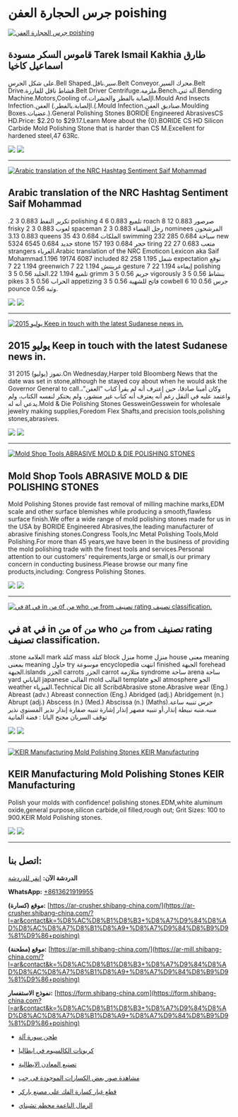 # جرس الحجارة العفن poishing

<a href="https://swt.shibang-china.com/?l=ar&img&k=%D8%AC%D8%B1%D8%B3+%D8%A7%D9%84%D8%AD%D8%AC%D8%A7%D8%B1%D8%A9+%D8%A7%D9%84%D8%B9%D9%81%D9%86+poishing" target="_blank">![جرس الحجارة العفن poishing](http://static.shibang-china.com/all-800x300/557.jpg)</a>

## قاموس السكر مسودة Tarek Ismail Kakhia طارق اسماعيل كاخيا
على شكل الجرس.Bell Shaped.سير.ناقل.Belt Conveyor.محرك السير.Belt Drive.قشاط ناقل للفارزة.Belt Driver Centrifuge.ملزمة.Bench.آلة ثني.Bending Machine.Motors,Cooling of.اإلصابة بالفطر والحشرات.Mould And Insects Infection.اإلصابة.بالفطر.) العفن.(.Mould Infection.صناديق العفن.Moulding Boxes.عضيات.).General Polishing Stones BORIDE Engineered AbrasivesCS HD.Price: $2.20 to $29.17.Learn More about the {0}.BORIDE CS HD Silicon Carbide Mold Polishing Stone that is harder than CS M.Excellent for hardened steel,47 63Rc.


<a href="https://whatsapp.shibangsoft.com/WhatsApp.php" target="_blank" title="WhatsApp">![](http://static.shibang-china.com/icon/whatsapp.png)</a> <a href="https://swt.shibang-china.com/?l=ar&icon&k=%D8%AC%D8%B1%D8%B3+%D8%A7%D9%84%D8%AD%D8%AC%D8%A7%D8%B1%D8%A9+%D8%A7%D9%84%D8%B9%D9%81%D9%86+poishing" target="_blank">![](http://static.shibang-china.com/icon/chat-ar.png)</a>

---

<a href="https://swt.shibang-china.com/?l=ar&img&k=%D8%AC%D8%B1%D8%B3+%D8%A7%D9%84%D8%AD%D8%AC%D8%A7%D8%B1%D8%A9+%D8%A7%D9%84%D8%B9%D9%81%D9%86+poishing" target="_blank">![Arabic translation of the NRC Hashtag Sentiment Saif Mohammad](http://static.shibang-china.com/all-800x300/649.jpg)</a>

## Arabic translation of the NRC Hashtag Sentiment Saif Mohammad
.تكرير النفط 0.883 3 2 polishing تلميع 0.883 6 4 roach صرصور 0.883 12 8 frisky لعوب 0.883 3 2 spaceman رجل الفضاء 0.883 3 2 nominees المرشحون 0.883 3.13 queens الملكات 0.684 43 35 swimming سباحة 0.684 285 232 new جديد 0.684 6545 5324 stone حجر 0.684 193 157 tiring متعب 0.683 27 22 strangers الغرباء.Arabic translation of the NRC Emoticon Lexicon aka Saif Mohammad.1.196 19174 6087 included شمل 1.195 258 82 expectation توقع 1.194 22 7 greenwich غرينتش 1.194 22 7 gesture إيماءة 1.194 22 7 polishing تلميع 1.194 22.الجليد 0.56 5 3 grimm جريم 0.56 5 3 vigorously بنشاط 0.56 5 3 pikes الحراب 0.56 5 3 appetizing فاتح للشهية 0.56 5 3 cowbell جرس 0.56 10 6 pounce وثبة 0.56.


<a href="https://whatsapp.shibangsoft.com/WhatsApp.php" target="_blank" title="WhatsApp">![](http://static.shibang-china.com/icon/whatsapp.png)</a> <a href="https://swt.shibang-china.com/?l=ar&icon&k=%D8%AC%D8%B1%D8%B3+%D8%A7%D9%84%D8%AD%D8%AC%D8%A7%D8%B1%D8%A9+%D8%A7%D9%84%D8%B9%D9%81%D9%86+poishing" target="_blank">![](http://static.shibang-china.com/icon/chat-ar.png)</a>

---

<a href="https://swt.shibang-china.com/?l=ar&img&k=%D8%AC%D8%B1%D8%B3+%D8%A7%D9%84%D8%AD%D8%AC%D8%A7%D8%B1%D8%A9+%D8%A7%D9%84%D8%B9%D9%81%D9%86+poishing" target="_blank">![يوليو 2015 Keep in touch with the latest Sudanese news in.](http://static.shibang-china.com/all-800x300/950.jpg)</a>

## يوليو 2015 Keep in touch with the latest Sudanese news in.
31 تموز (يوليو) 2015.On Wednesday,Harper told Bloomberg News that the date was set in stone,although he stayed coy about when he would ask the Governor General to call.وكان أمينا صادقا، حين إعترف أنه لم يقرأ كتاب “العفن”، واعتمد عليه في النقل رغم أنه يعترف أنه كتاب غير منشور، ولم يحتكر لنفسه الكتاب، ولم يدعي أنه له.Mold &amp; Die Polishing Stones GessweinGesswein for wholesale jewelry making supplies,Foredom Flex Shafts,and precision tools,polishing stones,abrasives.


<a href="https://whatsapp.shibangsoft.com/WhatsApp.php" target="_blank" title="WhatsApp">![](http://static.shibang-china.com/icon/whatsapp.png)</a> <a href="https://swt.shibang-china.com/?l=ar&icon&k=%D8%AC%D8%B1%D8%B3+%D8%A7%D9%84%D8%AD%D8%AC%D8%A7%D8%B1%D8%A9+%D8%A7%D9%84%D8%B9%D9%81%D9%86+poishing" target="_blank">![](http://static.shibang-china.com/icon/chat-ar.png)</a>

---

<a href="https://swt.shibang-china.com/?l=ar&img&k=%D8%AC%D8%B1%D8%B3+%D8%A7%D9%84%D8%AD%D8%AC%D8%A7%D8%B1%D8%A9+%D8%A7%D9%84%D8%B9%D9%81%D9%86+poishing" target="_blank">![Mold Shop Tools ABRASIVE MOLD &amp; DIE POLISHING STONES](http://static.shibang-china.com/all-800x300/1255.jpg)</a>

## Mold Shop Tools ABRASIVE MOLD &amp; DIE POLISHING STONES
Mold Polishing Stones provide fast removal of milling machine marks,EDM scale and other surface blemishes while producing a smooth,flawless surface finish.We offer a wide range of mold polishing stones made for us in the USA by BORIDE Engineered Abrasives,the leading manufacturer of abrasive finishing stones.Congress Tools,Inc Metal Polishing Tools,Mold Polishing.For more than 45 years,we have been in the business of providing the mold polishing trade with the finest tools and services.Personal attention to our customers&#39; requirements,large or small,is our primary concern in conducting business.Please browse our many fine products,including: Congress Polishing Stones.


<a href="https://whatsapp.shibangsoft.com/WhatsApp.php" target="_blank" title="WhatsApp">![](http://static.shibang-china.com/icon/whatsapp.png)</a> <a href="https://swt.shibang-china.com/?l=ar&icon&k=%D8%AC%D8%B1%D8%B3+%D8%A7%D9%84%D8%AD%D8%AC%D8%A7%D8%B1%D8%A9+%D8%A7%D9%84%D8%B9%D9%81%D9%86+poishing" target="_blank">![](http://static.shibang-china.com/icon/chat-ar.png)</a>

---

<a href="https://swt.shibang-china.com/?l=ar&img&k=%D8%AC%D8%B1%D8%B3+%D8%A7%D9%84%D8%AD%D8%AC%D8%A7%D8%B1%D8%A9+%D8%A7%D9%84%D8%B9%D9%81%D9%86+poishing" target="_blank">![في at في in من of من who من from تصنيف rating تصنيف classification.](http://static.shibang-china.com/all-800x300/259.jpg)</a>

## في at في in من of من who من from تصنيف rating تصنيف classification.
.stone العلامة mark كتلة mass كتلة block منزل home منزل house معنى meaning بمعنى meaning حاول try موسوعة encyclopedia انتهت finished الجبهة forehead الجبهة.islands الجزر carrots الجزر carrot متلازمة syndrome ساحة arena ساحة yard الياباني japanese القالب mold القالب template الجو atmosphere الجو weather الفيزياء.Technical Dic all ScribdAbrasive stone.Abrasive wear (Eng.) Abreast (adv.) Abreast connection (Eng.) Abridged (adj.) Abridgement (n.) Abrupt (adj.) Abscess (n.) (Med.) Abscissa (n.) (Maths).جرس تنبيه ساعة منبه.منبه نبيطة إنذار.أو تنبيه مصهر إنذار إشارة تنبيه صفارة إنذار نذير المستوى نذير توقف السريان مجنح الباتا : فضة ألمانية


<a href="https://whatsapp.shibangsoft.com/WhatsApp.php" target="_blank" title="WhatsApp">![](http://static.shibang-china.com/icon/whatsapp.png)</a> <a href="https://swt.shibang-china.com/?l=ar&icon&k=%D8%AC%D8%B1%D8%B3+%D8%A7%D9%84%D8%AD%D8%AC%D8%A7%D8%B1%D8%A9+%D8%A7%D9%84%D8%B9%D9%81%D9%86+poishing" target="_blank">![](http://static.shibang-china.com/icon/chat-ar.png)</a>

---

<a href="https://swt.shibang-china.com/?l=ar&img&k=%D8%AC%D8%B1%D8%B3+%D8%A7%D9%84%D8%AD%D8%AC%D8%A7%D8%B1%D8%A9+%D8%A7%D9%84%D8%B9%D9%81%D9%86+poishing" target="_blank">![KEIR Manufacturing Mold Polishing Stones KEIR Manufacturing](http://static.shibang-china.com/all-800x300/319.jpg)</a>

## KEIR Manufacturing Mold Polishing Stones KEIR Manufacturing
Polish your molds with confidence! polishing stones.EDM,white aluminum oxide,general purpose,silicon carbide,oil filled,rough out; Grit Sizes: 100 to 900.KEIR Mold Polishing stones.

<a href="https://whatsapp.shibangsoft.com/WhatsApp.php" target="_blank" title="WhatsApp">![](http://static.shibang-china.com/icon/whatsapp.png)</a> <a href="https://swt.shibang-china.com/?l=ar&icon&k=%D8%AC%D8%B1%D8%B3+%D8%A7%D9%84%D8%AD%D8%AC%D8%A7%D8%B1%D8%A9+%D8%A7%D9%84%D8%B9%D9%81%D9%86+poishing" target="_blank">![](http://static.shibang-china.com/icon/chat-ar.png)</a>

---
## اتصل بنا:

**الدردشة الآن:** [انقر للدردشة](https://swt.shibang-china.com?l=ar&contact&k=%D8%AC%D8%B1%D8%B3+%D8%A7%D9%84%D8%AD%D8%AC%D8%A7%D8%B1%D8%A9+%D8%A7%D9%84%D8%B9%D9%81%D9%86+poishing)

**WhatsApp:**  [+8613621919955](https://whatsapp.shibangsoft.com/WhatsApp.php)

**موقع (كسارة):** [https://ar-crusher.shibang-china.com/](https://ar-crusher.shibang-china.com/?l=ar&contact&k=%D8%AC%D8%B1%D8%B3+%D8%A7%D9%84%D8%AD%D8%AC%D8%A7%D8%B1%D8%A9+%D8%A7%D9%84%D8%B9%D9%81%D9%86+poishing)

**موقع (مطحنة):** [https://ar-mill.shibang-china.com/](https://ar-mill.shibang-china.com/?l=ar&contact&k=%D8%AC%D8%B1%D8%B3+%D8%A7%D9%84%D8%AD%D8%AC%D8%A7%D8%B1%D8%A9+%D8%A7%D9%84%D8%B9%D9%81%D9%86+poishing)

**نموذج الاستفسار:** [https://form.shibang-china.com](https://form.shibang-china.com?l=ar&contact&k=%D8%AC%D8%B1%D8%B3+%D8%A7%D9%84%D8%AD%D8%AC%D8%A7%D8%B1%D8%A9+%D8%A7%D9%84%D8%B9%D9%81%D9%86+poishing)

* [طحن سورة آلة](../24/%D8%B7%D8%AD%D9%86%20%D8%B3%D9%88%D8%B1%D8%A9%20%D8%A2%D9%84%D8%A9.md)

* [كربونات الكالسيوم في ايطاليا](../21/%D9%83%D8%B1%D8%A8%D9%88%D9%86%D8%A7%D8%AA%20%D8%A7%D9%84%D9%83%D8%A7%D9%84%D8%B3%D9%8A%D9%88%D9%85%20%D9%81%D9%8A%20%D8%A7%D9%8A%D8%B7%D8%A7%D9%84%D9%8A%D8%A7.md)

* [تصنيع المعادن الايطالية](../24/%D8%AA%D8%B5%D9%86%D9%8A%D8%B9%20%D8%A7%D9%84%D9%85%D8%B9%D8%A7%D8%AF%D9%86%20%D8%A7%D9%84%D8%A7%D9%8A%D8%B7%D8%A7%D9%84%D9%8A%D8%A9.md)

* [مشاهدة صور بعض الكسارات الموجودة فى جب](../21/%D9%85%D8%B4%D8%A7%D9%87%D8%AF%D8%A9%20%D8%B5%D9%88%D8%B1%20%D8%A8%D8%B9%D8%B6%20%D8%A7%D9%84%D9%83%D8%B3%D8%A7%D8%B1%D8%A7%D8%AA%20%D8%A7%D9%84%D9%85%D9%88%D8%AC%D9%88%D8%AF%D8%A9%20%D9%81%D9%89%20%D8%AC%D8%A8.md)

* [قطع غيار كسارة الفك على مصنع باركر](../22/%D9%82%D8%B7%D8%B9%20%D8%BA%D9%8A%D8%A7%D8%B1%20%D9%83%D8%B3%D8%A7%D8%B1%D8%A9%20%D8%A7%D9%84%D9%81%D9%83%20%D8%B9%D9%84%D9%89%20%D9%85%D8%B5%D9%86%D8%B9%20%D8%A8%D8%A7%D8%B1%D9%83%D8%B1.md)

* [الرمال الناعمة محطم تشيناي](../24/%D8%A7%D9%84%D8%B1%D9%85%D8%A7%D9%84%20%D8%A7%D9%84%D9%86%D8%A7%D8%B9%D9%85%D8%A9%20%D9%85%D8%AD%D8%B7%D9%85%20%D8%AA%D8%B4%D9%8A%D9%86%D8%A7%D9%8A.md)